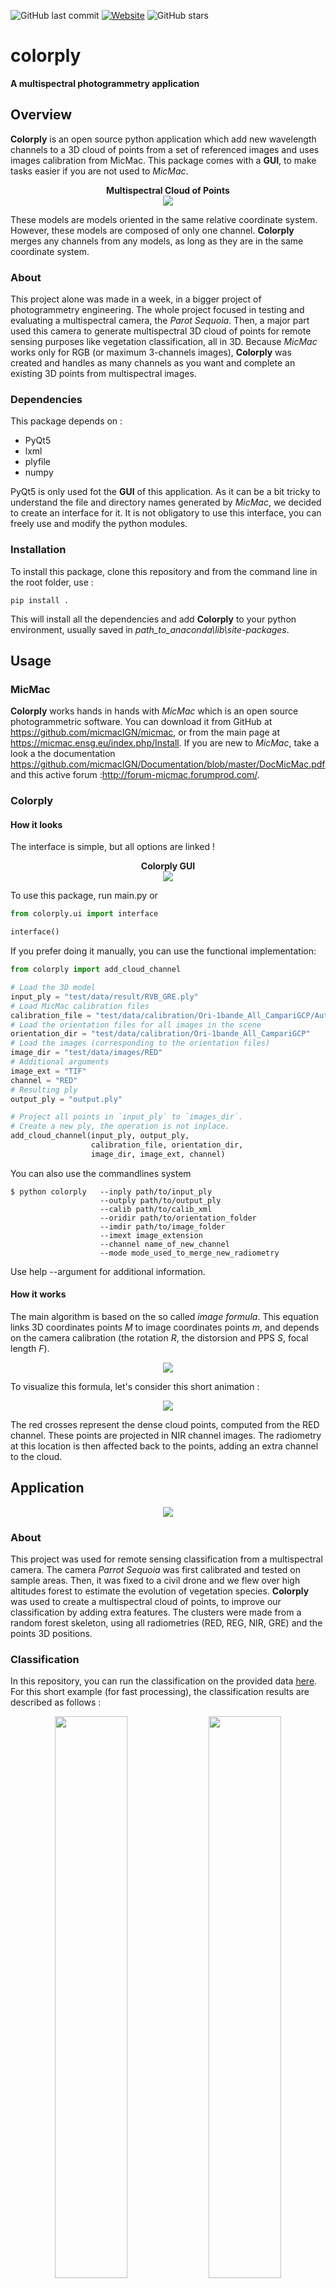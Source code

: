 ![GitHub last commit](https://img.shields.io/github/last-commit/arthurdjn/colorply) [![Website](https://img.shields.io/website?url=http%3A%2F%2Farthurdujardin.com%2Fproject%2Fcolorply.html)](http://arthurdujardin.com/project/colorply.html) ![GitHub stars](https://img.shields.io/github/stars/arthurdjn/colorply?style=social)

# colorply

**A multispectral photogrammetry application**

## Overview

**Colorply** is an open source python application which add new wavelength channels to a 3D cloud of points from a set of referenced images and uses images calibration from MicMac. 
This package comes with a **GUI**, to make tasks easier if you are not used to *MicMac*.

<p align="center">
  <b>Multispectral Cloud of Points</b><br>
  <img src="img/cloud_points_all_wavelength.gif">
  <br>
</p>

These models are models oriented in the same relative coordinate system. However, these models
are composed of only one channel. **Colorply** merges any channels from any models, as long as they are 
in the same coordinate system.

### About

This project alone was made in a week, in a bigger project of photogrammetry engineering. The whole project focused in testing and evaluating a multispectral camera, the *Parot Sequoia*. Then, a major part used this camera to generate multispectral 3D cloud of points for remote sensing purposes like vegetation classification, all in 3D. Because *MicMac* works only for RGB (or maximum 3-channels images), **Colorply** was created and handles as many channels as you want and complete an existing 3D points from multispectral images.

### Dependencies

This package depends on :
  - PyQt5
  - lxml
  - plyfile
  - numpy
 
PyQt5 is only used fot the **GUI** of this application. As it can be a bit tricky to understand the file and directory names generated by *MicMac*, we decided to create an interface for it. It is not obligatory to use this interface, you can freely use and modify the python modules.

### Installation

To install this package, clone this repository and from the command line in the root folder, use :

`pip install .`

This will install all the dependencies and add **Colorply** to your python environment, usually saved in *path_to_anaconda\lib\site-packages*.


## Usage

### MicMac

**Colorply** works hands in hands with *MicMac* which is an open source photogrammetric software. You can download it from GitHub at https://github.com/micmacIGN/micmac, or from the main page at https://micmac.ensg.eu/index.php/Install.
If you are new to *MicMac*, take a look a the documentation https://github.com/micmacIGN/Documentation/blob/master/DocMicMac.pdf and this active forum :http://forum-micmac.forumprod.com/.


### Colorply

#### How it looks

The interface is simple, but all options are linked !

<p align="center">
  <b>Colorply GUI</b><br>
  <img src="img/colorply.gif">
  <br>
</p>

To use this package, run main.py or 

```python
from colorply.ui import interface

interface()
```

If you prefer doing it manually, you can use the functional implementation:

```python
from colorply import add_cloud_channel

# Load the 3D model
input_ply = "test/data/result/RVB_GRE.ply"
# Load MicMac calibration files
calibration_file = "test/data/calibration/Ori-1bande_All_CampariGCP/AutoCal_Foc-4000_Cam-SequoiaSequoia-GRE.xml"
# Load the orientation files for all images in the scene
orientation_dir = "test/data/calibration/Ori-1bande_All_CampariGCP"
# Load the images (corresponding to the orientation files)
image_dir = "test/data/images/RED"
# Additional arguments
image_ext = "TIF"
channel = "RED"
# Resulting ply
output_ply = "output.ply"

# Project all points in `input_ply` to `images_dir`.
# Create a new ply, the operation is not inplace.
add_cloud_channel(input_ply, output_ply,
                  calibration_file, orientation_dir, 
                  image_dir, image_ext, channel)
```

You can also use the commandlines system

```pycon
$ python colorply   --inply path/to/input_ply
                    --outply path/to/output_ply
                    --calib path/to/calib_xml
                    --oridir path/to/orientation_folder
                    --imdir path/to/image_folder
                    --imext image_extension
                    --channel name_of_new_channel
                    --mode mode_used_to_merge_new_radiometry
```
Use help --argument for additional information.

#### How it works

The main algorithm is based on the so called *image formula*. This equation links 3D coordinates points *M* to image coordinates points *m*, and depends on the camera calibration (the rotation *R*, the distorsion and PPS *S*, focal length *F*).


<p align="center">
  <img src="https://latex.codecogs.com/svg.latex?\Large&space;m=F-\frac{k^TFR^{-1}(M-S)}{k^TR^{-1}(M-S)}"/>
</p>

To visualize this formula, let's consider this short animation :

<p align="center">
  <img src="img/image_formula.gif"/>
</p>

The red crosses represent the dense cloud points, computed from the RED channel. These points are projected in NIR channel images. The radiometry at this location is then affected back to the points, adding an extra channel to the cloud.


## Application

<p align="center">
  <img src="img/image1.jpg"/>
</p>

### About

This project was used for remote sensing classification from a multispectral camera. The camera *Parrot Sequoia* was first calibrated and tested on sample areas. Then, it was fixed to a civil drone and we flew over high altitudes forest to estimate the evolution of vegetation species. **Colorply** was used to create a multispectral cloud of points, to improve our classification by adding extra features. The clusters were made from a random forest skeleton, using all radiometries (RED, REG, NIR, GRE) and the points 3D positions.

### Classification

In this repository, you can run the classification on the provided data [here](test/data/result/RVB_GRE_RED_REG_NIR_NDVI.ply).
For this short example (for fast processing), the classification results are described as follows :

<p align="center">
  <img src="img/result_4channels.gif" width="48%"/>
  <img src="img/result_classif.gif" width="48%"/>
</p>

The confusion matrix for this sample is :

|           | Terrain   | Oak       | Shrub     | Grass     |
|-----------|-----------|-----------|-----------|-----------|
|**Terrain**| **410**   | 0         | 0         | 16        |
| **Oak**   | 0         | **260**   | 10        | 0         |
| **Shrub** | 0         | 10        | **137**   | 16        |
| **Grass** | 23        | 0         | 11        | **192**   |

**Global accuracy : 92.07%.**

## Licence
The code is under the MIT licence
